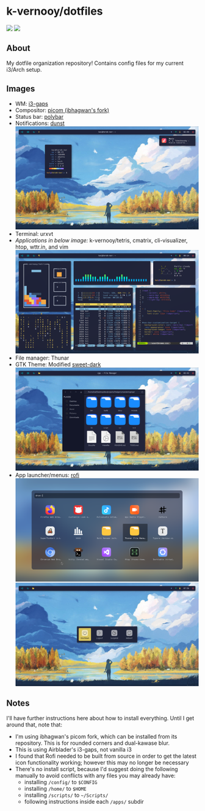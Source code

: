 # k-vernooy/dotfiles

<img src=https://forthebadge.com/images/badges/works-on-my-machine.svg height=30px> <img src=https://forthebadge.com/images/badges/powered-by-black-magic.svg height=30px>

## About
My dotfile organization repository! Contains config files for my current i3/Arch setup.

## Images
- WM: [i3-gaps](https://github.com/Airblader/i3)
- Compositor: [picom (ibhagwan's fork)](https://github.com/ibhagwan/picom)
- Status bar: [polybar](https://github.com/polybar/polybar)
- Notifications: [dunst](https://github.com/dunst-project/dunst)
![desktop images](screenshots/main.png)
- Terminal: urxvt
- *Applications in below image:* k-vernooy/tetris, cmatrix, cli-visualizer, htop, wttr.in, and vim
![desktop images](screenshots/urxvt.png)
- File manager: Thunar
- GTK Theme: Modified [sweet-dark](https://www.gnome-look.org/p/1253385/)
![desktop images](screenshots/gtk.png)
- App launcher/menus: [rofi](https://github.com/Davatorium/rofi)
![desktop images](screenshots/appmenu.png)
![desktop images](screenshots/powermenu.png)

## Notes
I'll have further instructions here about how to install everything. Until I get around that, note that:

- I'm using ibhagwan's picom fork, which can be installed from its repository. This is for rounded corners and dual-kawase blur.
- This is using Airblader's i3-gaps, not vanilla i3
- I found that Rofi needed to be built from source in order to get the latest icon functionality working; however this may no longer be necessary
- There's no install script, because I'd suggest doing the following manually to avoid conflicts with any files you may already have:
    - installing `/config/` to `$CONFIG`
    - installing `/home/` to `$HOME`
    - installing `/scripts/` to `~/Scripts/`
    - following instructions inside each `/apps/` subdir
